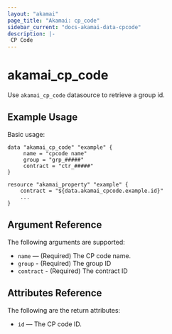 ```yaml
---
layout: "akamai"
page_title: "Akamai: cp_code"
sidebar_current: "docs-akamai-data-cpcode"
description: |-
 CP Code
---
```


# akamai_cp_code

Use `akamai_cp_code` datasource to retrieve a group id.

## Example Usage

Basic usage:

```hcl
data "akamai_cp_code" "example" {
     name = "cpcode name"
     group = "grp_#####"
     contract = "ctr_#####"
}

resource "akamai_property" "example" {
    contract = "${data.akamai_cpcode.example.id}"
    ...
}
```

## Argument Reference

The following arguments are supported:

* `name` — (Required) The CP code name.
* `group` - (Required) The group ID
* `contract` - (Required) The contract ID

## Attributes Reference

The following are the return attributes:

* `id` — The CP code ID.
